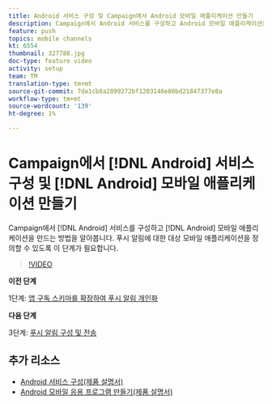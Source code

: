 ```yaml
---
title: Android 서비스 구성 및 Campaign에서 Android 모바일 애플리케이션 만들기
description: Campaign에서 Android 서비스를 구성하고 Android 모바일 애플리케이션을 만드는 방법을 알아봅니다. 푸시 알림의 대상으로 Neotrip 앱을 정의하는 데 필요합니다.
feature: push
topics: mobile channels
kt: 6554
thumbnail: 327788.jpg
doc-type: feature video
activity: setup
team: TM
translation-type: tm+mt
source-git-commit: 7da1cb8a2899272bf1203146e80bd21847377e8a
workflow-type: tm+mt
source-wordcount: '139'
ht-degree: 1%

---
```



# Campaign에서 [!DNL Android] 서비스 구성 및 [!DNL Android] 모바일 애플리케이션 만들기

Campaign에서 [!DNL Android] 서비스를 구성하고 [!DNL Android] 모바일 애플리케이션을 만드는 방법을 알아봅니다. 푸시 알림에 대한 대상 모바일 애플리케이션을 정의할 수 있도록 이 단계가 필요합니다.

>[!VIDEO](https://video.tv.adobe.com/v/327788?quality=12)

**이전 단계**

1단계: [앱 구독 스키마를 확장하여 푸시 알림 개인화](/help/tutorial-getting-started-with-push-notifications-for-android/extending-the-app-subscription-schema.md)

**다음 단계**

3단계: [푸시 알림 구성 및 전송](/help/tutorial-getting-started-with-push-notifications-for-android/configuring-and-sending-push-notifications.md)

## 추가 리소스

* [Android 서비스 구성(제품 설명서)](https://experienceleague.adobe.com/docs/campaign-classic/using/sending-messages/sending-push-notifications/configure-the-mobile-app/configuring-the-mobile-application-android.html#configuring-android-service)
* [Android 모바일 응용 프로그램 만들기(제품 설명서)](https://experienceleague.adobe.com/docs/campaign-classic/using/sending-messages/sending-push-notifications/configure-the-mobile-app/configuring-the-mobile-application-android.html#creating-android-app)
